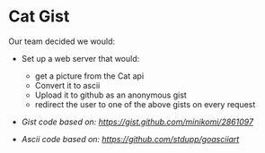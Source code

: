 # Cat Gist

Our team decided we would:
 
* Set up a web server that would:
    * get a picture from the Cat api
    * Convert it to ascii
    * Upload it to github as an anonymous gist
    * redirect the user to one of the above gists on every request
 
* _Gist code based on: https://gist.github.com/minikomi/2861097_
* _Ascii code based on: https://github.com/stdupp/goasciiart_
